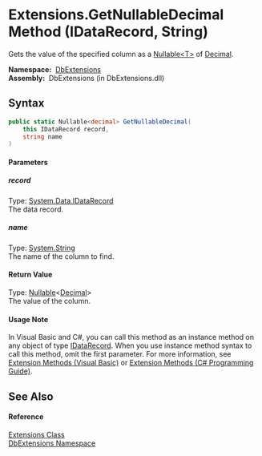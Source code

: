 Extensions.GetNullableDecimal Method (IDataRecord, String)
==========================================================
Gets the value of the specified column as a [Nullable&lt;T>][1] of [Decimal][2].

  **Namespace:**  [DbExtensions][3]  
  **Assembly:**  DbExtensions (in DbExtensions.dll)

Syntax
------

```csharp
public static Nullable<decimal> GetNullableDecimal(
	this IDataRecord record,
	string name
)
```

#### Parameters

##### *record*
Type: [System.Data.IDataRecord][4]  
The data record.

##### *name*
Type: [System.String][5]  
The name of the column to find.

#### Return Value
Type: [Nullable][1]&lt;[Decimal][2]>  
The value of the column.
#### Usage Note
In Visual Basic and C#, you can call this method as an instance method on any object of type [IDataRecord][4]. When you use instance method syntax to call this method, omit the first parameter. For more information, see [Extension Methods (Visual Basic)][6] or [Extension Methods (C# Programming Guide)][7].

See Also
--------

#### Reference
[Extensions Class][8]  
[DbExtensions Namespace][3]  

[1]: http://msdn.microsoft.com/en-us/library/b3h38hb0
[2]: http://msdn.microsoft.com/en-us/library/1k2e8atx
[3]: ../README.md
[4]: http://msdn.microsoft.com/en-us/library/93wb1heh
[5]: http://msdn.microsoft.com/en-us/library/s1wwdcbf
[6]: http://msdn.microsoft.com/en-us/library/bb384936.aspx
[7]: http://msdn.microsoft.com/en-us/library/bb383977.aspx
[8]: README.md